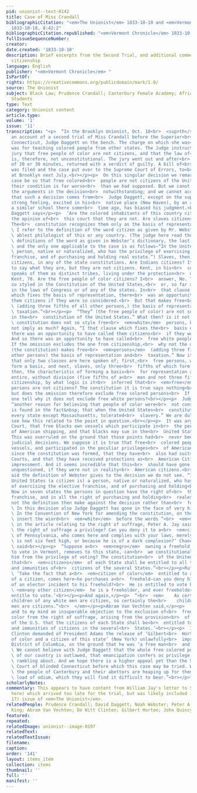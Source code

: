 ```yaml
---
pid: unionist--text-0142
title: Case of Miss Crandall
bibliographicCitation: "<em>The Unionist</em> 1833-10-10 and <em>Vermont Chronicle</em>
  1833-10-18, 8:42:2"
bibliographicCitation.republished: "<em>Vermont Chronicle</em> 1833-10-18, 8:42:2"
fullIssueSequenceNumber: 
creator: 
date.created: '1833-10-10'
description: Brief excerpts from the Second Trial, and additional commentary on Black
  citizenship
language: English
publisher: "<em>Vermont Chronicle</em> "
IsPartOf: 
rights: https://creativecommons.org/publicdomain/mark/1.0/
source: The Unionist
subject: Black Law; Prudence Crandall; Canterbury Female Academy; African-American
  Students
type: Text
category: Unionist content
article.type: 
volume: '1'
issue: '11'
transcription: "<p>  “In the Brooklyn Unionist, Oct. 10<br>  <sup>th</sup>  , we find
  an account of a second trial of Miss Crandall before the Superior<br>  Court of
  Connecticut, Judge Daggett on the bench. The charge on which she was<br>  tried
  was for teaching colored people from other states. The Judge instructed<br>  the
  jury that free people of color are not citizens, and that the law of<br>  Connecticut
  is, therefore, not unconstitutional. The jury went out and after<br>  an absence
  of 20 or 30 minutes, returned with a verdict of guilty. A bill of<br>  exceptions
  was filed and the case put over to the Supreme Court of Errors, to<br>  be holden
  at Brooklyn next July.<br></p><p>  On this singular decision we remark that if the
  case be so that free colored<br>  people are not citizens of the United States,
  their condition is far worse<br>  than we had supposed. But we canot believe this,
  the arguments in the decision<br>  notwithstanding; and we cannot account for it
  that such a decision comes from<br>  Judge Daggett, except on the supposition that
  strong feeling, excited in his<br>  native place (New Haven), by an attempt to erect
  a similar school there some<br>  time ago, has biased his judgment.<br></p><p>Judge
  Daggett says</p><p>  ‘Are the colored inhabitants of this country citizens? It is
  the opinion of<br>  this court that they are not. Are slaves citizens of the U.S.?
  The<br>  constitution recognizes them only as the basis of representation and taxation.<br>
  \ I refer to the definition of the word citizen as given by Mr. Webster, the<br>
  \ ablest philologist of this or any country. (The judge here read the several<br>
  \ definitions of the word as given in Webster’s dictionary, the last of which,<br>
  \ and the only one applicable to the case is as follows—“In the United States, a<br>
  \ person, native or naturalized, who has the privilege of exercising the<br>  elective
  franchise, and of purchasing and holding real estate.”) Slaves, then,<br>  are not
  citizens, in any of the state constitutions. Are Indians citizens? It<br>  is difficult
  to say what they are, but they are not citizens. Kent, in his<br>  commentaries,
  speaks of them as distinct tribes, living under the protection<br>  of the government,—2
  Kent, 70. Are the free people of color citizens? I<br>  answer, No. They are not
  so styled in the Constitution of the United States,<br>  or, so far as I am aware,
  in the laws of Congress or of any of the states. In<br>  that clause of the constitution
  which fixes the basis of representation, there<br>  was an opportunity to have called
  them citizens if they were so considered.<br>  But that makes free<br>  <em>persons</em>
  \ (adding three fifths of all other persons,) the basis of representation and<br>
  \ taxation.”<br></p><p>  “They” (the free people of color) are not so styled (citizens)
  in the<br>  constitution of the United States.” What then? is it not implied? The<br>
  \ constitution does not so style free<br>  <em>white</em>  persons, but does it
  not imply as much? Again, “I that clause which fixes the<br>  basis of representation,
  there was an opportunity to have called them citizens<br>  if they were so considered.”
  And so there was an opportunity to have called<br>  free white people citizens.
  If the omission excludes the one from citizenship,<br>  why not the other “But that
  (the constitution) makes free<br>  <em>persons</em>  (adding three fifths of all
  other persons) the basis of representation and<br>  taxation.” Now it seems to us
  that only two classes are here spoken of; first,<br>  free persons, who, absolutely,
  form a basis, and next, slaves, only three<br>  fifths of which form a basis. If
  then, the characteristic of forming a basis<br>  for representation and taxation,
  entire, without division (five fifths of a<br>  man and not three fifths) constitutes
  citizenship, by what logic is it<br>  inferred that<br>  <em>free</em>  colored
  persons are not citizens? The constitution it is true says nothing<br>  about complexion,
  but does the omission therefore exclude free colored persons<br>  If so can any
  one tell why it does not exclude free white persons?<br></p><p>  Judge Daggett says,
  “another reason for believing that people of color were<br>  not considered citizens
  is found in the fact&nbsp; that when the United States<br>  constitution was adopted,
  every state except Massachusetts, tolerated<br>  slavery.” We are dull—we do not
  see how this related to the point in question.<br></p><p>  It was argued in the
  Court, that free blacks own vessels which participate in<br>  the peculiar privileges
  of American shipping, and that blacks may sue in the<br>  United States courts.
  This was overruled on the ground that those points had<br>  never been settled by
  judicial decisions. We suppose it is true that free<br>  colored people have owned
  vessels, and participated in the peculiar privileges<br>  of American shipping ever
  since the constitution was formed, that they have<br>  also had suits in the U.S.
  Courts, and that they have received protections as<br>  American Citizens from British
  impressment. And it seems incredible that this<br>  should have gone of 57 years,
  unquestioned, if they were not in reality<br>  American citizens.<br></p><p>  What
  aid the definition of Webster gives to the decision we do not see. “In<br>  the
  United States (a citizen is) a person, native or naturalized, who has the<br>  privilege
  of exercising the elective franchise, and of purchasing and holding<br>  real estate.”
  Now in seven states the persons in question have the right of<br>  the elective
  franchise, and in all the right of purchasing and holding<br>  realestate. Does
  not the definition then make against the decision rather than<br>  for it?<br></p><p>
  \ In this decision also Judge Daggett has gone in the face of very high opinion.<br>
  \ In the Convention of New York for amending the constitution, on the motion to<br>
  \ insert the wiord<br>  <em>white</em>  before the words “<br>  <em>male citizens,”</em>
  \ in the article relating to the right of suffrage, Peter A. Jay said, “Is not<br>
  \ the right of suffrage a privilege? Can you deny it to a<br>  <em>citizen</em>
  \ of Pennsylvania, who comes here and complies with your laws, merely because he<br>
  \ is not six feet high, or because he is of a dark complexion?’ Chancellor Kent<br>
  \ said<br></p><p>  “Suppose a<br>  <em>negro</em>  owning a freehold, and entitled
  to vote in Vermont, removes to this state, can<br>  we constitutionally exclude
  him from the privilege of voting? The constitution<br>  of the United States provides
  that<br>  <em>citizens</em>  of each State shall be entitled to all the privileges
  and immunities of<br>  citizens of the several States.”<br></p><p>Rufus King said</p><p>
  \ ‘Take the fact that a<br>  <em>citizen of color</em>  entitled to all the privileges
  of a citizen, comes here—he purchases a<br>  freehold—can you deny him the rights
  of an elector incident to his freehold?<br>  He is entitled to vote because like<br>
  \ <em>any other citizen</em>  he is a freeholder, and ever freeholder your laws
  entitle to vote.’<br></p><p>And again,</p><p>  “<br>  <em>    As certainly as the
  children of any white men are citizen, so certainly the<br>    children of black
  men are citizens.”<br>  </em></p><p>Abram Van Vechten said,</p><p>  ‘There is another
  and to my mind an insuperable objection to the exclusion of<br>  free citizens of
  color from the right of suffrage, arising from the provision<br>  of the Constitution
  of the U.S. that the citizens of each State shall be<br>  entitled to all the privileges
  and immunities of citizens in the several<br>  States.’<br></p><p>  In 1826 De Witt
  Clinton demanded of President Adams the release of ‘Gilbert<br>  Horton a free man
  of color and a citizen of this state’ (New York) unlawfully<br>  imprisoned in the
  District of Columbia, on the ground that he was ‘a free man<br>  and a citizen.’<br></p><p>
  \ We cannot believe with Judge Daggett that the whole free colored population<br>
  \ of our country is outlawed, that emancipation confers as privilege but that of<br>
  \ rambling about. And we hope there is a higher appeal yet than the Supreme<br>
  \ Court of blinded Connecticut before which this case may be tried. We believe<br>
  \ the people of Canterbury and their abettors are heaping up for themselves a<br>
  \ load of odium, which they will find it difficult to bear.”<br></p>"
scholarlyNotes: 
commentary: This appears to have content from William Jay's letter to Samuel May (see
  here) which arrived too late for the trial, but was likely included in 1:11 (October
  17) issue of <em>The Unionist</em>.
relatedPeople: Prudence Crandall; David Daggett; Noah Webster; Peter A. Jay; Rufus
  King; Abram Van Vechten; De Witt Clinton; Gilbert Horton; John Quincy Adams
featured: 
repeated: 
relatedImage: unionist--image-0197
relatedText: 
relatedTextIssue: 
filename: 
caption: 
order: '141'
layout: items_item
collection: items
thumbnail: ''
full: ''
manifest: ''
---
```

